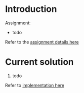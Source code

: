 # Introduction

Assignment:
- todo

Refer to the [assignment details here](Assignment.txt)

# Current solution

1. todo

Refer to [implementation here](hw01_hard.c)